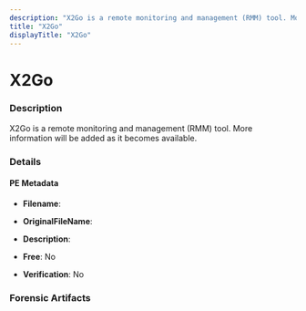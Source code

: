 ```yaml
---
description: "X2Go is a remote monitoring and management (RMM) tool. More information will be added as it becomes available."
title: "X2Go"
displayTitle: "X2Go"
---
```




# X2Go


### Description

X2Go is a remote monitoring and management (RMM) tool. More information will be added as it becomes available.




### Details


#### PE Metadata
- **Filename**: 
- **OriginalFileName**: 
- **Description**: 


- **Free**: No

- **Verification**: No





### Forensic Artifacts









